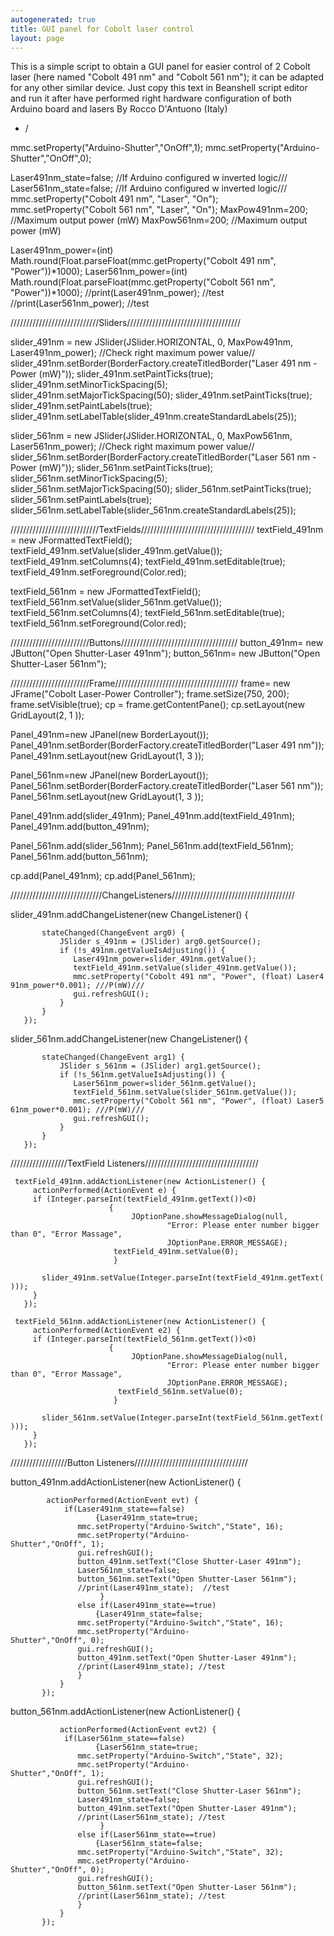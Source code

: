 ```yaml
---
autogenerated: true
title: GUI panel for Cobolt laser control
layout: page
---
```


This is a simple script to obtain a GUI panel for easier control of 2
Cobolt laser (here named "Cobolt 491 nm" and "Cobolt 561 nm"); it can be
adapted for any other similar device. Just copy this text in Beanshell
script editor and run it after have performed right hardware
configuration of both Arduino board and lasers By Rocco D'Antuono
(Italy)

-   /

mmc.setProperty("Arduino-Shutter","OnOff",1);
mmc.setProperty("Arduino-Shutter","OnOff",0);

Laser491nm\_state=false; //If Arduino configured w inverted logic///
Laser561nm\_state=false; //If Arduino configured w inverted logic///
mmc.setProperty("Cobolt 491 nm", "Laser", "On"); mmc.setProperty("Cobolt
561 nm", "Laser", "On"); MaxPow491nm=200; //Maximum output power (mW)
MaxPow561nm=200; //Maximum output power (mW)

Laser491nm\_power=(int)
Math.round(Float.parseFloat(mmc.getProperty("Cobolt 491 nm",
"Power"))\*1000); Laser561nm\_power=(int)
Math.round(Float.parseFloat(mmc.getProperty("Cobolt 561 nm",
"Power"))\*1000); //print(Laser491nm\_power); //test
//print(Laser561nm\_power); //test

////////////////////////////Sliders////////////////////////////////////

slider\_491nm = new JSlider(JSlider.HORIZONTAL, 0, MaxPow491nm,
Laser491nm\_power); //Check right maximum power value//
slider\_491nm.setBorder(BorderFactory.createTitledBorder("Laser 491 nm -
Power (mW)")); slider\_491nm.setPaintTicks(true);
slider\_491nm.setMinorTickSpacing(5);
slider\_491nm.setMajorTickSpacing(50);
slider\_491nm.setPaintTicks(true); slider\_491nm.setPaintLabels(true);
slider\_491nm.setLabelTable(slider\_491nm.createStandardLabels(25));

slider\_561nm = new JSlider(JSlider.HORIZONTAL, 0, MaxPow561nm,
Laser561nm\_power); //Check right maximum power value//
slider\_561nm.setBorder(BorderFactory.createTitledBorder("Laser 561 nm -
Power (mW)")); slider\_561nm.setPaintTicks(true);
slider\_561nm.setMinorTickSpacing(5);
slider\_561nm.setMajorTickSpacing(50);
slider\_561nm.setPaintTicks(true); slider\_561nm.setPaintLabels(true);
slider\_561nm.setLabelTable(slider\_561nm.createStandardLabels(25));

////////////////////////////TextFields////////////////////////////////////
textField\_491nm = new JFormattedTextField();
textField\_491nm.setValue(slider\_491nm.getValue());
textField\_491nm.setColumns(4); textField\_491nm.setEditable(true);
textField\_491nm.setForeground(Color.red);

textField\_561nm = new JFormattedTextField();
textField\_561nm.setValue(slider\_561nm.getValue());
textField\_561nm.setColumns(4); textField\_561nm.setEditable(true);
textField\_561nm.setForeground(Color.red);

/////////////////////////Buttons/////////////////////////////////////
button\_491nm= new JButton("Open Shutter-Laser 491nm"); button\_561nm=
new JButton("Open Shutter-Laser 561nm");

/////////////////////////Frame///////////////////////////////////////
frame= new JFrame("Cobolt Laser-Power Controller"); frame.setSize(750,
200); frame.setVisible(true); cp = frame.getContentPane();
cp.setLayout(new GridLayout(2, 1 ));

Panel\_491nm=new JPanel(new BorderLayout());
Panel\_491nm.setBorder(BorderFactory.createTitledBorder("Laser 491
nm")); Panel\_491nm.setLayout(new GridLayout(1, 3 ));

Panel\_561nm=new JPanel(new BorderLayout());
Panel\_561nm.setBorder(BorderFactory.createTitledBorder("Laser 561
nm")); Panel\_561nm.setLayout(new GridLayout(1, 3 ));

Panel\_491nm.add(slider\_491nm); Panel\_491nm.add(textField\_491nm);
Panel\_491nm.add(button\_491nm);

Panel\_561nm.add(slider\_561nm); Panel\_561nm.add(textField\_561nm);
Panel\_561nm.add(button\_561nm);

cp.add(Panel\_491nm); cp.add(Panel\_561nm);

/////////////////////////////ChangeListeners///////////////////////////////////////

slider\_491nm.addChangeListener(new ChangeListener() {

`       stateChanged(ChangeEvent arg0) {`  
`           JSlider s_491nm = (JSlider) arg0.getSource();`  
`           if (!s_491nm.getValueIsAdjusting()) {`  
`              Laser491nm_power=slider_491nm.getValue();`  
`              textField_491nm.setValue(slider_491nm.getValue());`  
`              mmc.setProperty("Cobolt 491 nm", "Power", (float) Laser491nm_power*0.001); ///P(mW)/// `  
`              gui.refreshGUI();`  
`           }`  
`       }`  
`   });`

slider\_561nm.addChangeListener(new ChangeListener() {

`       stateChanged(ChangeEvent arg1) {`  
`           JSlider s_561nm = (JSlider) arg1.getSource();`  
`           if (!s_561nm.getValueIsAdjusting()) {`  
`              Laser561nm_power=slider_561nm.getValue();`  
`              textField_561nm.setValue(slider_561nm.getValue());`  
`              mmc.setProperty("Cobolt 561 nm", "Power", (float) Laser561nm_power*0.001); ///P(mW)///`  
`              gui.refreshGUI();`  
`           }`  
`       }`  
`   });`

//////////////////TextField
Listeners////////////////////////////////////

` textField_491nm.addActionListener(new ActionListener() {`  
`     actionPerformed(ActionEvent e) {`  
`     if (Integer.parseInt(textField_491nm.getText())<0)`  
`                      {`  
`                           JOptionPane.showMessageDialog(null,`  
`                                   "Error: Please enter number bigger than 0", "Error Massage",`  
`                                   JOptionPane.ERROR_MESSAGE);`  
`                       textField_491nm.setValue(0);`  
`                       }`

`       slider_491nm.setValue(Integer.parseInt(textField_491nm.getText()));`  
`     }`  
`   });`

` textField_561nm.addActionListener(new ActionListener() {`  
`     actionPerformed(ActionEvent e2) {`  
`     if (Integer.parseInt(textField_561nm.getText())<0)`  
`                      {`  
`                           JOptionPane.showMessageDialog(null,`  
`                                   "Error: Please enter number bigger than 0", "Error Massage",`  
`                                   JOptionPane.ERROR_MESSAGE);`  
`                        textField_561nm.setValue(0);`  
`                       }`

`       slider_561nm.setValue(Integer.parseInt(textField_561nm.getText()));`  
`     }`  
`   });`

//////////////////Button Listeners////////////////////////////////////

button\_491nm.addActionListener(new ActionListener() {

`        actionPerformed(ActionEvent evt) {  `  
`            if(Laser491nm_state==false)`  
`                   {Laser491nm_state=true;`  
`               mmc.setProperty("Arduino-Switch","State", 16);`  
`               mmc.setProperty("Arduino-Shutter","OnOff", 1);                 `  
`               gui.refreshGUI();`  
`               button_491nm.setText("Close Shutter-Laser 491nm");`  
`               Laser561nm_state=false;`  
`               button_561nm.setText("Open Shutter-Laser 561nm");`  
`               //print(Laser491nm_state);  //test`  
`                    }`  
`               else if(Laser491nm_state==true)`  
`                   {Laser491nm_state=false;`  
`               mmc.setProperty("Arduino-Switch","State", 16);`  
`               mmc.setProperty("Arduino-Shutter","OnOff", 0);                 `  
`               gui.refreshGUI();`  
`               button_491nm.setText("Open Shutter-Laser 491nm");`  
`               //print(Laser491nm_state); //test`  
`               }`  
`           }  `  
`       }); `

button\_561nm.addActionListener(new ActionListener() {

`           actionPerformed(ActionEvent evt2) {  `  
`            if(Laser561nm_state==false)`  
`                   {Laser561nm_state=true;`  
`               mmc.setProperty("Arduino-Switch","State", 32);`  
`               mmc.setProperty("Arduino-Shutter","OnOff", 1);                 `  
`               gui.refreshGUI();`  
`               button_561nm.setText("Close Shutter-Laser 561nm");`  
`               Laser491nm_state=false;`  
`               button_491nm.setText("Open Shutter-Laser 491nm");`  
`               //print(Laser561nm_state); //test`  
`                    }`  
`               else if(Laser561nm_state==true)`  
`                   {Laser561nm_state=false;`  
`               mmc.setProperty("Arduino-Switch","State", 32);`  
`               mmc.setProperty("Arduino-Shutter","OnOff", 0);                 `  
`               gui.refreshGUI();`  
`               button_561nm.setText("Open Shutter-Laser 561nm");`  
`               //print(Laser561nm_state); //test`  
`               } `  
`           }  `  
`       });`
